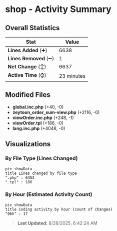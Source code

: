 # shop - Activity Summary 

## Overall Statistics

| Stat                   | Value                                                             |
| ---------------------- | ----------------------------------------------------------------- |
| **Lines Added** (➕)   | 6638                                          |
| **Lines Removed** (➖) | 1                                        |
| **Net Change** (↕)    | 6637                |
| **Active Time** (⌚)   | 23 minutes |


## Modified Files
- **global.inc.php** (+40, -0)
- **zeytoon_order_sum-view.php** (+2116, -0)
- **viewOrder.inc.php** (+248, -1)
- **viewOrder.tpl** (+186, -0)
- **lang.inc.php** (+4048, -0)

## Visualizations

### By File Type (Lines Changed)

```mermaid
pie showData
title Lines changed by file type
".php" : 6453
".tpl" : 186
```

### By Hour (Estimated Activity Count)

```mermaid
pie showData
title Coding activity by hour (count of changes)
"06h" : 17
```


> **Last Updated:** 8/26/2025, 6:42:24 AM